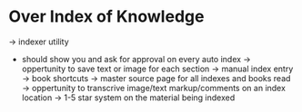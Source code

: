 # Over Index of Knowledge

-> indexer utility
   - should show you and ask for approval on every auto index
-> oppertunity to save text or image for each section
-> manual index entry
-> book shortcuts
-> master source page for all indexes and books read
-> oppertunity to transcrive image/text markup/comments on an index location 
-> 1-5 star system on the material being indexed

